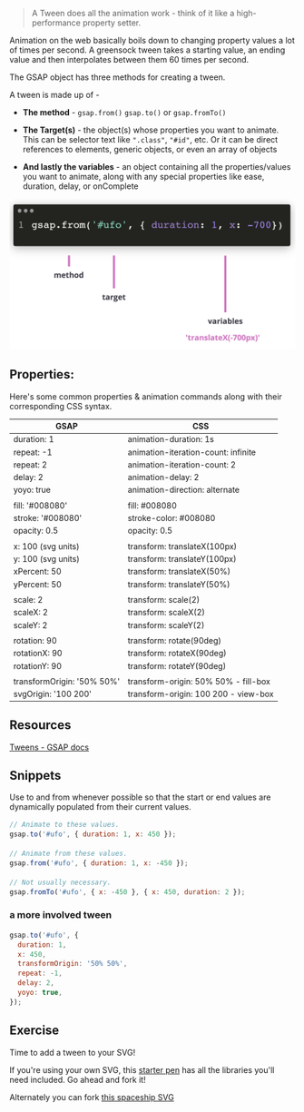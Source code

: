 > A Tween does all the animation work - think of it like a high-performance property setter.

Animation on the web basically boils down to changing property values a lot of times per second. A greensock tween takes a starting value, an ending value and then interpolates between them 60 times per second.

The GSAP object has three methods for creating a tween.

A tween is made up of -

- **The method** -
  `gsap.from()`
  `gsap.to()`
  or `gsap.fromTo()`

- **The Target(s)** - the object(s) whose properties you want to animate. This can be selector text like `".class"`, `"#id"`, etc. Or it can be direct references to elements, generic objects, or even an array of objects
- **And lastly the variables** - an object containing all the properties/values you want to animate, along with any special properties like ease, duration, delay, or onComplete

![tween infographic](_media/tween.png)

## Properties:

Here's some common properties & animation commands along with their corresponding CSS syntax.

| GSAP                       | CSS                                 |
| -------------------------- | ----------------------------------- |
| duration: 1                | animation-duration: 1s              |
| repeat: -1                 | animation-iteration-count: infinite |
| repeat: 2                  | animation-iteration-count: 2        |
| delay: 2                   | animation-delay: 2                  |
| yoyo: true                 | animation-direction: alternate      |
|                            |                                     |
| fill: '#008080'            | fill: #008080                       |
| stroke: '#008080'          | stroke-color: #008080               |
| opacity: 0.5               | opacity: 0.5                        |
|                            |                                     |
| x: 100 (svg units)         | transform: translateX(100px)        |
| y: 100 (svg units)         | transform: translateY(100px)        |
| xPercent: 50               | transform: translateX(50%)          |
| yPercent: 50               | transform: translateY(50%)          |
|                            |                                     |
| scale: 2                   | transform: scale(2)                 |
| scaleX: 2                  | transform: scaleX(2)                |
| scaleY: 2                  | transform: scaleY(2)                |
|                            |                                     |
| rotation: 90               | transform: rotate(90deg)            |
| rotationX: 90              | transform: rotateX(90deg)           |
| rotationY: 90              | transform: rotateY(90deg)           |
|                            |                                     |
| transformOrigin: '50% 50%' | transform-origin: 50% 50% - fill-box|
| svgOrigin: '100 200'       | transform-origin: 100 200 - view-box|


## Resources

[Tweens - GSAP docs](https://greensock.com/docs/v3/GSAP/Tween)

## Snippets

Use to and from whenever possible so that the start or end values are dynamically populated from their current values.

```js
// Animate to these values.
gsap.to('#ufo', { duration: 1, x: 450 });

// Animate from these values.
gsap.from('#ufo', { duration: 1, x: -450 });

// Not usually necessary.
gsap.fromTo('#ufo', { x: -450 }, { x: 450, duration: 2 });
```

### a more involved tween

```js
gsap.to('#ufo', { 
  duration: 1, 
  x: 450,
  transformOrigin: '50% 50%',
  repeat: -1,
  delay: 2,
  yoyo: true,
});
```

## Exercise

Time to add a tween to your SVG!

If you're using your own SVG, this [starter pen](https://codepen.io/svganimationworkshop/pen/WNxrRjX) has all the libraries you'll need included. Go ahead and fork it!

Alternately you can fork [this spaceship SVG](https://codepen.io/svganimationworkshop/pen/wvaerbO?editors=1010)